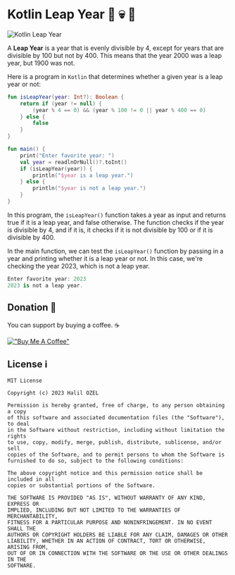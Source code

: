 # Kotlin Leap Year 📆 💀 👀

![Kotlin Leap Year](https://whizpool.com/wp-content/uploads/2022/10/kotlin1.jpg)

A **Leap Year** is a year that is evenly divisible by 4, except for years that are divisible by 100 but not by 400. This means that the year 2000 was a leap year, but 1900 was not.

Here is a program in `Kotlin` that determines whether a given year is a leap year or not:

```kotlin
fun isLeapYear(year: Int?): Boolean {
    return if (year != null) {
        (year % 4 == 0) && (year % 100 != 0 || year % 400 == 0)
    } else {
        false
    }
}

fun main() {
    print("Enter favorite year: ")
    val year = readlnOrNull()?.toInt()
    if (isLeapYear(year)) {
        println("$year is a leap year.")
    } else {
        println("$year is not a leap year.")
    }
}
```
In this program, the `isLeapYear()` function takes a year as input and returns true if it is a leap year, and false otherwise. The function checks if the year is divisible by 4, and if it is, it checks if it is not divisible by 100 or if it is divisible by 400.

In the main function, we can test the `isLeapYear()` function by passing in a year and printing whether it is a leap year or not. In this case, we're checking the year 2023, which is not a leap year.

```kotlin
Enter favorite year: 2023
2023 is not a leap year.
```
## Donation 💸

You can support by buying a coffee. ☕️

[!["Buy Me A Coffee"](https://www.buymeacoffee.com/assets/img/custom_images/orange_img.png)](https://www.buymeacoffee.com/halilozel1903)


## License ℹ️
```
MIT License

Copyright (c) 2023 Halil OZEL

Permission is hereby granted, free of charge, to any person obtaining a copy
of this software and associated documentation files (the "Software"), to deal
in the Software without restriction, including without limitation the rights
to use, copy, modify, merge, publish, distribute, sublicense, and/or sell
copies of the Software, and to permit persons to whom the Software is
furnished to do so, subject to the following conditions:

The above copyright notice and this permission notice shall be included in all
copies or substantial portions of the Software.

THE SOFTWARE IS PROVIDED "AS IS", WITHOUT WARRANTY OF ANY KIND, EXPRESS OR
IMPLIED, INCLUDING BUT NOT LIMITED TO THE WARRANTIES OF MERCHANTABILITY,
FITNESS FOR A PARTICULAR PURPOSE AND NONINFRINGEMENT. IN NO EVENT SHALL THE
AUTHORS OR COPYRIGHT HOLDERS BE LIABLE FOR ANY CLAIM, DAMAGES OR OTHER
LIABILITY, WHETHER IN AN ACTION OF CONTRACT, TORT OR OTHERWISE, ARISING FROM,
OUT OF OR IN CONNECTION WITH THE SOFTWARE OR THE USE OR OTHER DEALINGS IN THE
SOFTWARE.
```